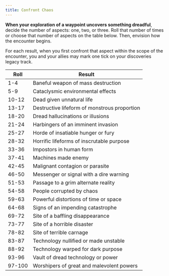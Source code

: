 ```yaml
---
title: Confront Chaos
---
```


**When your exploration of a waypoint uncovers something dreadful**, decide the number of aspects: one, two, or three. Roll that number of times or choose that number of aspects on the table below. Then, envision how the encounter begins.

For each result, when you first confront that aspect within the scope of the encounter, you and your allies may mark one tick on your discoveries legacy track.

| Roll   | Result                                       |
| ------ | -------------------------------------------- |
| 1-4    | Baneful weapon of mass destruction           |
| 5-9    | Cataclysmic environmental effects            |
| 10-12  | Dead given unnatural life                    |
| 13-17  | Destructive lifeform of monstrous proportion |
| 18-20  | Dread hallucinations or illusions            |
| 21-24  | Harbingers of an imminent invasion           |
| 25-27  | Horde of insatiable hunger or fury           |
| 28-32  | Horrific lifeforms of inscrutable purpose    |
| 33-36  | Impostors in human form                      |
| 37-41  | Machines made enemy                          |
| 42-45  | Malignant contagion or parasite              |
| 46-50  | Messenger or signal with a dire warning      |
| 51-53  | Passage to a grim alternate reality          |
| 54-58  | People corrupted by chaos                    |
| 59-63  | Powerful distortions of time or space        |
| 64-68  | Signs of an impending catastrophe            |
| 69-72  | Site of a baffling disappearance             |
| 73-77  | Site of a horrible disaster                  |
| 78-82  | Site of terrible carnage                     |
| 83-87  | Technology nullified or made unstable        |
| 88-92  | Technology warped for dark purpose           |
| 93-96  | Vault of dread technology or power           |
| 97-100 | Worshipers of great and malevolent powers    |
